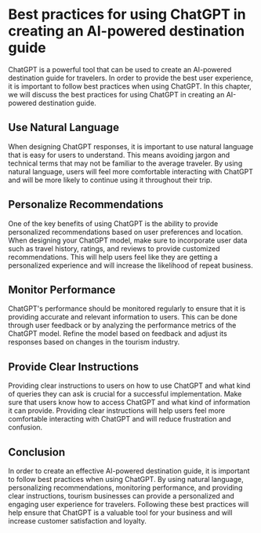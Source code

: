 Best practices for using ChatGPT in creating an AI-powered destination guide
=================================================================================================================================

ChatGPT is a powerful tool that can be used to create an AI-powered destination guide for travelers. In order to provide the best user experience, it is important to follow best practices when using ChatGPT. In this chapter, we will discuss the best practices for using ChatGPT in creating an AI-powered destination guide.

Use Natural Language
--------------------

When designing ChatGPT responses, it is important to use natural language that is easy for users to understand. This means avoiding jargon and technical terms that may not be familiar to the average traveler. By using natural language, users will feel more comfortable interacting with ChatGPT and will be more likely to continue using it throughout their trip.

Personalize Recommendations
---------------------------

One of the key benefits of using ChatGPT is the ability to provide personalized recommendations based on user preferences and location. When designing your ChatGPT model, make sure to incorporate user data such as travel history, ratings, and reviews to provide customized recommendations. This will help users feel like they are getting a personalized experience and will increase the likelihood of repeat business.

Monitor Performance
-------------------

ChatGPT's performance should be monitored regularly to ensure that it is providing accurate and relevant information to users. This can be done through user feedback or by analyzing the performance metrics of the ChatGPT model. Refine the model based on feedback and adjust its responses based on changes in the tourism industry.

Provide Clear Instructions
--------------------------

Providing clear instructions to users on how to use ChatGPT and what kind of queries they can ask is crucial for a successful implementation. Make sure that users know how to access ChatGPT and what kind of information it can provide. Providing clear instructions will help users feel more comfortable interacting with ChatGPT and will reduce frustration and confusion.

Conclusion
----------

In order to create an effective AI-powered destination guide, it is important to follow best practices when using ChatGPT. By using natural language, personalizing recommendations, monitoring performance, and providing clear instructions, tourism businesses can provide a personalized and engaging user experience for travelers. Following these best practices will help ensure that ChatGPT is a valuable tool for your business and will increase customer satisfaction and loyalty.
